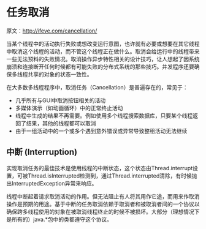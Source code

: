 # 任务取消

原文：http://ifeve.com/cancellation/



​        当某个线程中的活动执行失败或想改变运行意图，也许就有必要或想要在其它线程中取消这个线程的活动，而不管这个线程正在做什么。取消会给运行中的线程带来一些无法预料的失败情况。取消操作异步特性相关的设计技巧，让人想起了因系统崩溃和连接断开任何时候都有可能失败的分布式系统的那些技巧。并发程序还要确保多线程共享的对象的状态一致性。

​        在大多数多线程程序中，取消任务（Cancellation）是普遍存在的，常见于：

* 几乎所有与GUI中取消按钮相关的活动
* 多媒体演示（如动画循环）中的正常终止活动
* 线程中生成的结果不再需要。例如使用多个线程搜索数据库，只要某个线程返回了结果，其他的线程都可以取消
* 由于一组活动中的一个或多个遇到意外错误或异常导致整租活动无法继续



## 中断 (Interruption)

​        实现取消任务的最佳技术是使用线程的中断状态，这个状态由Thread.interrupt设置，可被Thread.isInterrupted检测到，通过Thread.interrupted清除，有时候抛出InterruptedException异常来响应。

​        线程中断起着请求取消活动的作用。但无法阻止有人将其用作它途，而用来作取消操作是预期的用途。基于中断的任务取消依赖于取消者和被取消者间的一个协议以确保跨多线程使用的对象在被取消线程终止的时候不被损坏。大部分（理想情况下是所有的）java.*包中的类都遵守这个协议。